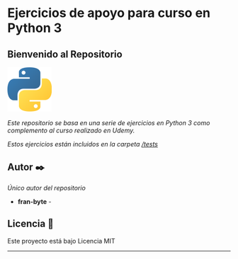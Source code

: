 # Ejercicios de apoyo para curso en Python 3
## Bienvenido al Repositorio

<img src="mdArchives/p.png" width="100" height="100" />



_Este repositorio se basa en una serie de ejercicios en Python 3
como complemento al curso realizado en Udemy._

_Estos ejercicios están incluidos en la carpeta  [/tests](/tests)_

## Autor ✒️

_Único autor del repositorio_

* **fran-byte** -

## Licencia 📄

Este proyecto está bajo Licencia MIT

---
